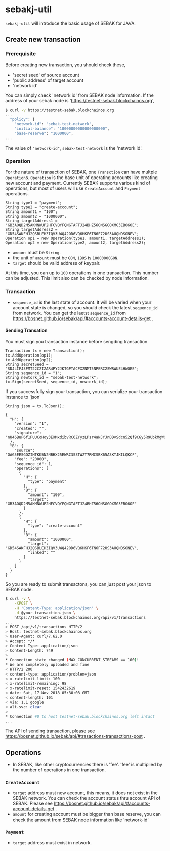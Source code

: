 # sebakj-util

`sebakj-util` will introduce the basic usage of SEBAK for JAVA.

## Create new transaction

### Prerequisite
Before creating new transaction, you should check these,

* 'secret seed' of source account
* 'public address' of target account
* 'network id'

You can simply check 'network id' from SEBAK node information. If the address of your sebak node is 'https://testnet-sebak.blockchainos.org',
```sh
$ curl -v https://testnet-sebak.blockchainos.org
...
  "policy": {
    "network-id": "sebak-test-network",
    "initial-balance": "10000000000000000000",
    "base-reserve": "1000000",
...
```

The value of `"network-id"`, `sebak-test-network` is the 'network id'.

### Operation

For the nature of transaction of SEBAK, one `Transction` can have multple `Operation`s. `Operation` is the base unit of operating accounts like creating new account and payment. Currently SEBAK supports various kind of operations, but most of users will use `CreateAccount` and `Payment` operations.

```
String type1 = "payment";
String type2 = "create-account";
String amount1 = "100";
String amount2 = "1000000";
String targetAddress1 = "GB3AOQD2M5AKMNWUP2HFCVQYFQNGTAFTJ24BHZ56ONSGGOXMG3EBO6OE";
String targetAddress2 = "GD54SAKFHJ2QSBLEHZIQV3UWQ42OD6VQ6HKF6TN6F72US3AUQNDSONEV";
Operation op1 = new Operation(type1, amount1, targetAddress1);
Operation op2 = new Operation(type2, amount2, targetAddress2);
```

* `amount` must be `String`.
* the unit of `amount` must be `GON`, `1BOS` is `10000000GON`.
* `target` should be valid address of keypair.

At this time, you can up to `100` operations in one transaction. This number can be adjusted. This limit also can be checked by node information.

### Transaction

* `sequence_id` is the last state of account. It will be varied when your account state is changed, so you should check the latest `sequence_id` from network. You can get the laetst `sequence_id` from https://bosnet.github.io/sebak/api/#accounts-account-details-get .

#### Sending Transation

You must sign you transaction instance before sengding transaction.
```
Transaction tx = new Transaction();
tx.AddOperation(op1);
tx.AddOperation(op2);
String secretSeed = "SDJLIFJ3PMT22C2IZAR4PY2JKTGPTACPX2NMT5NPERC2SWRWUE4HWOEE";
String sequence_id = "1";
String newtork_id = "sebak-test-network";
tx.Sign(secretSeed, sequence_id, newtork_id);
```

If you successfully sign your transaction, you can serialize your transaction instance to 'json'

```
String json = tx.ToJson();

{
  "H": {
    "version": "1",
    "created": "",
    "signature": "nU46BuF6f1PUUCoHoy3EXMxdibvRC6ZYyzLPsr4aNJYJnDDvSdcn52Qf9CGy5R9UbkMgW6mdKGwrHNvd3oCoRsp"
  },
  "B": {
    "source": "GAG5EESGOZIHTKK5N2NBHX25EWRC3S3TWZT7RMCSBX65A3KTJKILQKCF",
    "fee": "20000",
    "sequence_id": 1,
    "operations": [
      {
        "H": {
          "type": "payment"
        },
        "B": {
          "amount": "100",
          "target": "GB3AOQD2M5AKMNWUP2HFCVQYFQNGTAFTJ24BHZ56ONSGGOXMG3EBO6OE"
        }
      },
      {
        "H": {
          "type": "create-account"
        },
        "B": {
          "amount": "1000000",
          "target": "GD54SAKFHJ2QSBLEHZIQV3UWQ42OD6VQ6HKF6TN6F72US3AUQNDSONEV",
          "linked": ""
        }
      }
    ]
  }
}
```

So you are ready to submit transactons, you can just post your json to SEBAK node.

```sh
$ curl -v \
    -XPOST \
    -H 'Content-Type: application/json' \
    -d @your-transaction.json \
    https://testnet-sebak.blockchainos.org/api/v1/transactions
...
> POST /api/v1/transactions HTTP/2
> Host: testnet-sebak.blockchainos.org
> User-Agent: curl/7.62.0
> Accept: */*
> Content-Type: application/json
> Content-Length: 749
>
* Connection state changed (MAX_CONCURRENT_STREAMS == 100)!
* We are completely uploaded and fine
< HTTP/2 200
< content-type: application/problem+json
< x-ratelimit-limit: 100
< x-ratelimit-remaining: 98
< x-ratelimit-reset: 1542432619
< date: Sat, 17 Nov 2018 05:30:08 GMT
< content-length: 101
< via: 1.1 google
< alt-svc: clear
<
* Connection #0 to host testnet-sebak.blockchainos.org left intact
...
```

The API of sending transaction, please see https://bosnet.github.io/sebak/api/#trasactions-transactions-post .

## Operations

* In SEBAK, like other cryptocurrencies there is 'fee'. 'fee' is multiplied by the number of operations in one transaction.

### `CreateAccount`

* `target` address must new account, this means, it does not exist in the SEBAK network. You can check the account status thru account API of SEBAK. Please see https://bosnet.github.io/sebak/api/#accounts-account-details-get .
* `amount` for creating account must be bigger than base reserve, you can check the amount from SEBAK node information like 'network-id'

### `Payment`

* `target` address must exist in network.
